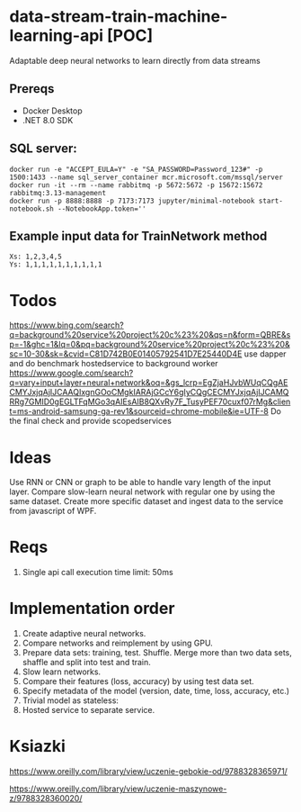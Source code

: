 # data-stream-train-machine-learning-api [POC]
Adaptable deep neural networks to learn directly from data streams
## Prereqs
- Docker Desktop
- .NET 8.0 SDK

## SQL server:
```
docker run -e "ACCEPT_EULA=Y" -e "SA_PASSWORD=Password_123#" -p 1500:1433 --name sql_server_container mcr.microsoft.com/mssql/server
docker run -it --rm --name rabbitmq -p 5672:5672 -p 15672:15672 rabbitmq:3.13-management
docker run -p 8888:8888 -p 7173:7173 jupyter/minimal-notebook start-notebook.sh --NotebookApp.token=''
```
## Example input data for TrainNetwork method
```
Xs: 1,2,3,4,5
Ys: 1,1,1,1,1,1,1,1,1,1
```

# Todos
https://www.bing.com/search?q=background%20service%20project%20c%23%20&qs=n&form=QBRE&sp=-1&ghc=1&lq=0&pq=background%20service%20project%20c%23%20&sc=10-30&sk=&cvid=C81D742B0E01405792541D7E25440D4E
use dapper and do benchmark
hostedservice to background worker
https://www.google.com/search?q=vary+input+layer+neural+network&oq=&gs_lcrp=EgZjaHJvbWUqCQgAECMYJxjqAjIJCAAQIxgnGOoCMgkIARAjGCcY6gIyCQgCECMYJxjqAjIJCAMQRRg7GMID0gEGLTFqMGo3qAIEsAIB8QXvRy7F_TusyPEF70cuxf07rMg&client=ms-android-samsung-ga-rev1&sourceid=chrome-mobile&ie=UTF-8
Do the final check and provide scopedservices
# Ideas
Use RNN or CNN or graph to be able to handle vary length of the input layer.
Compare slow-learn neural network with regular one by using the same dataset.
Create more specific dataset and ingest data to the service from javascript of WPF.

# Reqs
1. Single api call execution time limit: 50ms
   
# Implementation order
1. Create adaptive neural networks.
2. Compare networks and reimplement by using GPU.
3. Prepare data sets: training, test. Shuffle. Merge more than two data sets, shaffle and split into test and train.
4. Slow learn networks.
5. Compare their features (loss, accuracy) by using test data set.
6. Specify metadata of the model (version, date, time, loss, accuracy, etc.)
7. Trivial model as stateless:
8. Hosted service to separate service.

 # Ksiazki
 https://www.oreilly.com/library/view/uczenie-gebokie-od/9788328365971/

 https://www.oreilly.com/library/view/uczenie-maszynowe-z/9788328360020/
